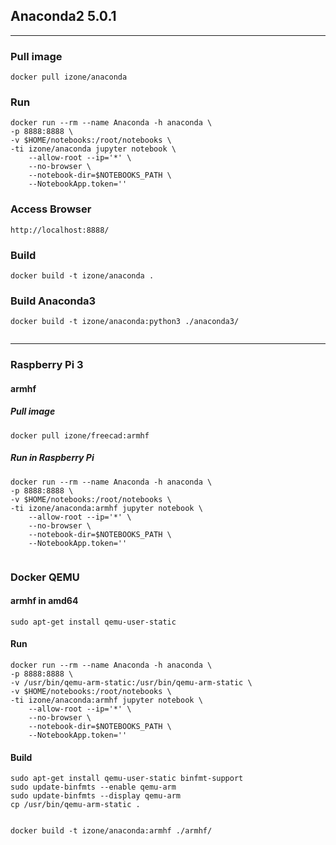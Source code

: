 ## Anaconda2 5.0.1
-----

### Pull image
```
docker pull izone/anaconda
```
### Run
```
docker run --rm --name Anaconda -h anaconda \
-p 8888:8888 \
-v $HOME/notebooks:/root/notebooks \
-ti izone/anaconda jupyter notebook \
	--allow-root --ip='*' \
	--no-browser \
	--notebook-dir=$NOTEBOOKS_PATH \
	--NotebookApp.token=''
```
### Access Browser
```
http://localhost:8888/
```
### Build
```
docker build -t izone/anaconda .
```
### Build Anaconda3
```
docker build -t izone/anaconda:python3 ./anaconda3/
```
```
```
-----
### Raspberry Pi 3
#### armhf
##### Pull image
```
docker pull izone/freecad:armhf
```
##### Run in Raspberry Pi
```
docker run --rm --name Anaconda -h anaconda \
-p 8888:8888 \
-v $HOME/notebooks:/root/notebooks \
-ti izone/anaconda:armhf jupyter notebook \
	--allow-root --ip='*' \
	--no-browser \
	--notebook-dir=$NOTEBOOKS_PATH \
	--NotebookApp.token=''
```
```
```
### Docker QEMU
#### armhf in amd64
```
sudo apt-get install qemu-user-static
```
#### Run
```
docker run --rm --name Anaconda -h anaconda \
-p 8888:8888 \
-v /usr/bin/qemu-arm-static:/usr/bin/qemu-arm-static \
-v $HOME/notebooks:/root/notebooks \
-ti izone/anaconda:armhf jupyter notebook \
	--allow-root --ip='*' \
	--no-browser \
	--notebook-dir=$NOTEBOOKS_PATH \
	--NotebookApp.token=''
```
#### Build
```
sudo apt-get install qemu-user-static binfmt-support
sudo update-binfmts --enable qemu-arm
sudo update-binfmts --display qemu-arm 
cp /usr/bin/qemu-arm-static .
```
```
```
```
docker build -t izone/anaconda:armhf ./armhf/
```
